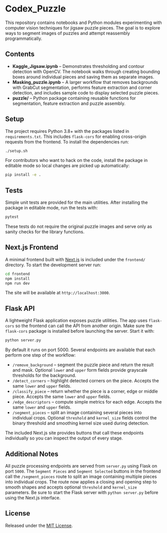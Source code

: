 # Codex_Puzzle

This repository contains notebooks and Python modules experimenting with computer vision techniques for jigsaw puzzle pieces. The goal is to explore ways to segment images of puzzles and attempt reassembly programmatically.

## Contents

- **Kaggle_Jigsaw.ipynb** – Demonstrates thresholding and contour detection with OpenCV. The notebook walks through creating bounding boxes around individual pieces and saving them as separate images.
- **Masking_puzzle.ipynb** – A larger workflow that removes backgrounds with GrabCut segmentation, performs feature extraction and corner detection, and includes sample code to display selected puzzle pieces.
- **puzzle/** – Python package containing reusable functions for segmentation, feature extraction and puzzle assembly.

## Setup

The project requires Python 3.8+ with the packages listed in `requirements.txt`. This includes `flask-cors` for enabling cross-origin requests from the frontend. To install the dependencies run:

```bash
./setup.sh
```

For contributors who want to hack on the code, install the package in editable
mode so local changes are picked up automatically:

```bash
pip install -e .
```

## Tests

Simple unit tests are provided for the main utilities. After installing the
package in editable mode, run the tests with:

```bash
pytest
```

These tests do not require the original puzzle images and serve only as sanity checks for the library functions.

## Next.js Frontend

A minimal frontend built with [Next.js](https://nextjs.org/) is included under the
`frontend/` directory. To start the development server run:

```bash
cd frontend
npm install
npm run dev
```

The site will be available at `http://localhost:3000`.


## Flask API

A lightweight Flask application exposes puzzle utilities. The app uses
`flask-cors` so the frontend can call the API from another origin. Make sure the
`flask-cors` package is installed before launching the server. Start it with:

```bash
python server.py
```

By default it runs on port 5000. Several endpoints are available that each
perform one step of the workflow:

- `/remove_background` – segment the puzzle piece and return the result and mask. Optional `lower` and `upper` form fields provide grayscale thresholds for the background.
- `/detect_corners` – highlight detected corners on the piece. Accepts the same `lower` and `upper` fields.
- `/classify_piece` – return whether the piece is a corner, edge or middle piece. Accepts the same `lower` and `upper` fields.
- `/edge_descriptors` – compute simple metrics for each edge. Accepts the same `lower` and `upper` fields.
- `/segment_pieces` – split an image containing several pieces into
  individual crops. Optional `threshold` and `kernel_size` fields control the
  binary threshold and smoothing kernel size used during detection.

The included Next.js site provides buttons that call these endpoints
individually so you can inspect the output of every stage.

## Additional Notes

All puzzle processing endpoints are served from `server.py` using Flask on
port `5000`. The `Segment Pieces` and `Segment Selected` buttons in the
frontend call the `/segment_pieces` route to split an image containing
multiple pieces into individual crops. The route now applies a closing
and opening step to smooth shapes and accepts optional `threshold` and
`kernel_size` parameters. Be sure to start the Flask server with
`python server.py` before using the Next.js interface.




## License
Released under the [MIT License](LICENSE).
